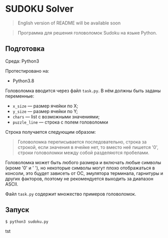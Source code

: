 # SUDOKU Solver
> English version of README will be available soon

> Программа для решения головоломок Sudoku на языке Python.

## Подготовка
Среда: Python3

Протестировано на:
* Python3.8

Головоломка вводится через файл `task.py`. В нём должны быть заданы переменные:
* `x_size` — размер ячейки по X;
* `y_size` — размер ячейки по Y;
* `chars` — list с возможными значениями;
* `puzzle_line` — строка с полем головоломки

Строка получается следующим образом:
> Головоломка переписывается последовательно, строка за строкой, если значения в ячейке нет, то вместо неё пишется '0', строки головоломки между собой разделяются пробелами.

Головоломка может быть любого размера и включать любые символы (кроме '0' и ' '), но некоторые символы могут плохо отображаться в консоли, это бцудет зависеть от ОС, эмулятора терминала, гарнитуры и других факторов, поэтому не рекомендуется выходить за диапазон ASCII.

Файл `task.py` содержит множество примеров головоломок.

## Запуск
    $ python3 sudoku.py
tst